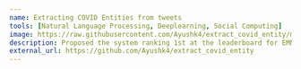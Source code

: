```yaml
---
name: Extracting COVID Entities from tweets
tools: [Natural Language Processing, Deeplearning, Social Computing]
image: https://raw.githubusercontent.com/Ayushk4/extract_covid_entity/master/images/slot_filling.png
description: Proposed the system ranking 1st at the leaderboard for EMNLP 2020 W-NUT workshops shared task-3 on noisy text that utlilizes event specific and chunk span 
external_url: https://github.com/Ayushk4/extract_covid_entity
---
```

